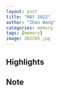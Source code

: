 ```yaml
---
layout: post
title: "MAY 2022"
author: "Zhan Wang"
categories: memory
tags: [memory]
image: 202205.jpg
---
```


## Highlights


## Note
